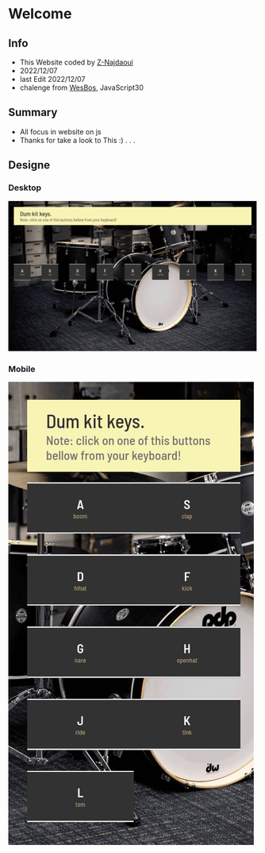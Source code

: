 # Welcome
## Info
- This Website coded by [Z-Najdaoui](https://github.com/Z-Najdaoui)
- 2022/12/07
- last Edit 2022/12/07
- chalenge from [WesBos](https://courses.wesbos.com/account/access/63906d2f40307fbbdeec4148/view/194130650), JavaScript30
## Summary
- All focus in website on js
- Thanks for take a look to This :) . . .
## Designe
### Desktop
![Design preview for the Testimonials grid section coding challenge](./design/Desktop-Design.jpg)
### Mobile
![Design preview for the Testimonials grid section coding challenge](./design/Mobile-Design.jpg)

